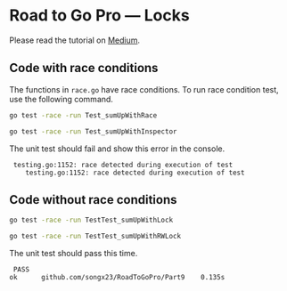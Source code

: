 # Road to Go Pro — Locks

Please read the tutorial on [Medium](https://levelup.gitconnected.com/road-to-go-pro-async-part-3-locks-8bf60c476b12).

## Code with race conditions

The functions in `race.go` have race conditions. To run race condition test, use the following command.

```bash
go test -race -run Test_sumUpWithRace

go test -race -run Test_sumUpWithInspector
```

The unit test should fail and show this error in the console.

```
 testing.go:1152: race detected during execution of test
    testing.go:1152: race detected during execution of test
```

## Code without race conditions

```bash
go test -race -run TestTest_sumUpWithLock

go test -race -run TestTest_sumUpWithRWLock
```

The unit test should pass this time.

```
 PASS
ok      github.com/songx23/RoadToGoPro/Part9    0.135s
```